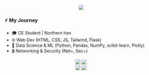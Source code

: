 <div align="center">
  <img 
    src="https://readme-typing-svg.demolab.com?font=Fira+Code&size=28&pause=1000&color=1383F7&center=true&vCenter=true&width=900&lines=Hey+There!+Let's+Build+Together+%E2%9C%A8" 
  />
</div>


### ⚡ My Journey
- 🎓 CE Student | Northern Iran  
- 🌐 Web Dev (HTML, CSS, JS, Tailwind, Flask)  
- 🐍 Data Science & ML (Python, Pandas, NumPy, scikit-learn, Plotly)  
- 🔒 Networking & Security (Net+, Sec+)  

<div align="center">
  <img 
    src="https://github-readme-streak-stats.herokuapp.com/?user=a-shygun&theme=transparent&hide_border=true&card_width=455" 
  />
  <img 
    src="https://github-readme-stats.vercel.app/api?username=a-shygun&theme=transparent&show_icons=true&hide_border=true&count_private=true&rank_icon=github&card_width=455" 
  />

</div>

<div align="center">
  <img 
    src="https://github-readme-stats-one-kappa-68.vercel.app/api/wakatime?username=ryxnole&layout=compact&theme=transparent&langs_count=10&hide_border=true" 
  />
  <img 
    src="https://github-readme-stats-one-kappa-68.vercel.app/api/top-langs/?username=a-shygun&theme=transparent&layout=compact&hide_border=true&size_weight=0.5&count_weight=0.5&langs_count=10&card_width=455" 
  />
</div>

